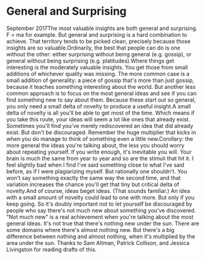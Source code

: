 # General and Surprising

September 2017The most valuable insights are both general and surprising. 
F = ma for example. But general and surprising is a hard
combination to achieve. That territory tends to be picked
clean, precisely because those insights are so valuable.Ordinarily, the best that people can do is one without the
other: either surprising without being general (e.g.
gossip), or general without being surprising (e.g.
platitudes).Where things get interesting is the moderately valuable
insights.  You get those from small additions of whichever
quality was missing.  The more common case is a small
addition of generality: a piece of gossip that's more than
just gossip, because it teaches something interesting about
the world. But another less common approach is to focus on
the most general ideas and see if you can find something new
to say about them. Because these start out so general, you
only need a small delta of novelty to produce a useful
insight.A small delta of novelty is all you'll be able to get most
of the time. Which means if you take this route, your ideas
will seem a lot like ones that already exist. Sometimes
you'll find you've merely rediscovered an idea that did
already exist.  But don't be discouraged.  Remember the huge
multiplier that kicks in when you do manage to think of
something even a little new.Corollary: the more general the ideas you're talking about,
the less you should worry about repeating yourself.  If you
write enough, it's inevitable you will.  Your brain is much
the same from year to year and so are the stimuli that hit
it. I feel slightly bad when I find I've said something
close to what I've said before, as if I were plagiarizing
myself. But rationally one shouldn't.  You won't say
something exactly the same way the second time, and that
variation increases the chance you'll get that tiny but
critical delta of novelty.And of course, ideas beget ideas.  (That sounds 
familiar.)
An idea with a small amount of novelty could lead to one
with more. But only if you keep going. So it's doubly
important not to let yourself be discouraged by people who
say there's not much new about something you've discovered.
"Not much new" is a real achievement when you're talking
about the most general ideas. It's not true that there's nothing new under the sun.  There
are some domains where there's almost nothing new.  But
there's a big difference between nothing and almost nothing,
when it's multiplied by the area under the sun.
Thanks to Sam Altman, Patrick Collison, and Jessica
Livingston for reading drafts of this.